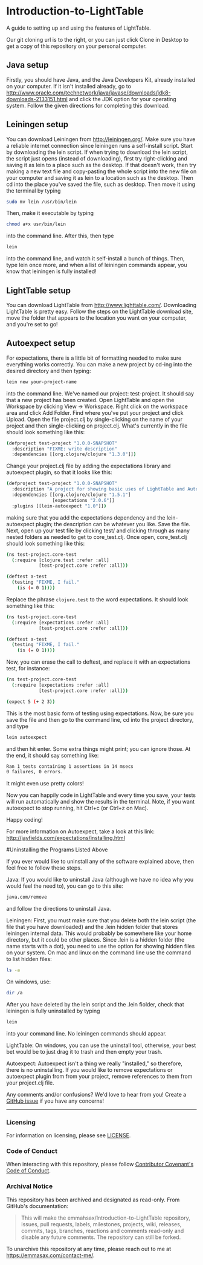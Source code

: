 # Introduction-to-LightTable

A guide to setting up and using the features of LightTable.

Our git cloning url is to the right, or you can just click Clone in Desktop to get a copy of this repository on your personal computer.

## Java setup

Firstly, you should have Java, and the Java Developers Kit, already installed on your computer. If it isn't installed already, go to http://www.oracle.com/technetwork/java/javase/downloads/jdk8-downloads-2133151.html and click the JDK option for your operating system. Follow the given directions for completing this download.

## Leiningen setup

You can download Leiningen from http://leiningen.org/. Make sure you have a reliable internet connection since leiningen runs a self-install script. Start by downloading the lein script. If when trying to download the lein script, the script just opens (instead of downloading), first try right-clicking and saving it as lein to a place such as the desktop. If that doesn't work, then try making a new text file and copy-pasting the whole script into the new file on your computer and saving it as lein to a location such as the desktop. Then cd into the place you've saved the file, such as desktop. Then move it using the terminal by typing

```bash
sudo mv lein /usr/bin/lein
```

Then, make it executable by typing

```bash
chmod a+x usr/bin/lein
```

into the command line. After this, then type

```bash
lein
```

into the command line, and watch it self-install a bunch of things. Then, type lein once more, and when a list of leiningen commands appear, you know that leiningen is fully installed!

## LightTable setup

You can download LightTable from http://www.lighttable.com/. Downloading LightTable is pretty easy. Follow the steps on the LightTable download site, move the folder that appears to the location you want on your computer, and you're set to go!

## Autoexpect setup

For expectations, there is a little bit of formatting needed to make sure everything works correctly. You can make a new project by cd-ing into the desired directory and then typing:

``` bash
lein new your-project-name
```

into the command line. We've named our project: test-project. It should say that a new project has been created. Open LightTable and open the Workspace by clicking View -> Workspace. Right click on the workspace area and click Add Folder. Find where you've put your project and click Upload. Open the file project.clj by single-clicking on the name of your project and then single-clicking on project.clj. What's currently in the file should look something like this:

```bash
(defproject test-project "1.0.0-SNAPSHOT"
  :description "FIXME: write description"
  :dependencies [[org.clojure/clojure "1.3.0"]])
```

Change your project.clj file by adding the expectations library and autoexpect plugin, so that it looks like this:

```bash
(defproject test-project "1.0.0-SNAPSHOT"
  :description "A project for showing basic uses of LightTable and Autoexpect"
  :dependencies [[org.clojure/clojure "1.5.1"]
                 [expectations "2.0.6"]]
  :plugins [[lein-autoexpect "1.0"]])
```

making sure that you add the expectations dependency and the lein-autoexpect plugin; the description can be whatever you like. Save the file. Next, open up your test file by clicking test/  and clicking through as many nested folders as needed to get to core_test.clj. Once open, core_test.clj should look something like this:

```bash
(ns test-project.core-test
  (:require [clojure.test :refer :all]
            [test-project.core :refer :all]))

(deftest a-test
  (testing "FIXME, I fail."
    (is (= 0 1))))
```

Replace the phrase `clojure.test` to the word expectations. It should look something like this:

```bash
(ns test-project.core-test
  (:require [expectations :refer :all]
            [test-project.core :refer :all]))

(deftest a-test
  (testing "FIXME, I fail."
    (is (= 0 1))))
```

Now, you can erase the call to deftest, and replace it with an expectations test, for instance:

```bash
(ns test-project.core-test
  (:require [expectations :refer :all]
            [test-project.core :refer :all]))

(expect 5 (+ 2 3))
```

This is the most basic form of testing using expectations. Now, be sure you save the file and then go to the command line, cd into the project directory, and type

```bash
lein autoexpect
```

and then hit enter. Some extra things might print; you can ignore those. At the end, it should say something like:

```bash
Ran 1 tests containing 1 assertions in 14 msecs
0 failures, 0 errors.
```

It might even use pretty colors!

Now you can happily code in LightTable and every time you save, your tests will run automatically and show the results in the terminal. Note, if you want autoexpect to stop running, hit Ctrl+c (or Ctrl+z on Mac).

Happy coding!

For more information on Autoexpect, take a look at this link: http://jayfields.com/expectations/installing.html

#Uninstalling the Programs Listed Above

If you ever would like to uninstall any of the software explained above, then feel free to follow these steps.

Java: If you would like to uninstall Java (although we have no idea why you would feel the need to), you can go to this site:

```bash
java.com/remove
```
and follow the directions to uninstall Java.

Leiningen: First, you must make sure that you delete both the lein script (the file that you have downloaded) and the .lein hidden folder that stores leiningen internal data. This would probably be somewhere like your home directory, but it could be other places. Since .lein is a hidden folder (the name starts with a dot), you need to use the option for showing hidden files on your system. On mac and linux on the command line use the command to list hidden files:

```bash
ls -a
```

On windows, use:

```bash
dir /a
```

After you have deleted by the lein script and the .lein fiolder, check that leiningen is fully uninstalled by typing

```bash
lein
```

into your command line. No leiningen commands should appear.

LightTable: On windows, you can use the uninstall tool, otherwise, your best bet would be to just drag it to trash and then empty your trash.

Autoexpect: Autoexpect isn't a thing we really "installed," so therefore, there is no uninstalling. If you would like to remove expectations or autoexpect plugin from from your project, remove references to them from your project.clj file.

Any comments and/or confusions? We'd love to hear from you! Create a [GitHub issue](https://github.com/emmahsax/Introduction-to-LightTable/issues/new) if you have any concerns!

---

### Licensing

For information on licensing, please see [LICENSE](https://github.com/emmahsax/Introduction-to-LightTable/blob/main/LICENSE.md).

### Code of Conduct

When interacting with this repository, please follow [Contributor Covenant's Code of Conduct](https://contributor-covenant.org).

### Archival Notice

This repository has been archived and designated as read-only. From GitHub's documentation:

> This will make the emmahsax/Introduction-to-LightTable repository, issues, pull requests, labels, milestones, projects, wiki, releases, commits, tags, branches, reactions and comments read-only and disable any future comments. The repository can still be forked.

To unarchive this repository at any time, please reach out to me at https://emmasax.com/contact-me/.

